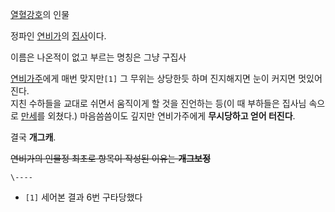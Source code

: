 [열혈강호](%EC%97%B4%ED%98%88%EA%B0%95%ED%98%B8.md)의 인물

정파인 [연비가](%EC%97%B0%EB%B9%84%EA%B0%80.md)의
[집사](%EC%A7%91%EC%82%AC.md)이다.

이름은 나온적이 없고 부르는 명칭은 그냥 구집사

[연비가주](%EC%97%B0%EB%B9%84%EA%B0%80%EC%A3%BC.md)에게 매번 맞지만`[1]` 그 무위는 상당한듯 하며
진지해지면 눈이 커지면 멋있어진다.  
지친 수하들을 교대로 쉬면서 움직이게 할 것을 진언하는 등(이 때 부하들은 집사님 속으로
[만세](%EB%A7%8C%EC%84%B8.md)를 외쳤다.) 마음씀씀이도 깊지만 연비가주에게 **무시당하고 얻어 터진다**.

결국 **개그캐**.

<del>연비가의 인물정 최초로 항목이 작성된 이유는 **개그보정**</del>

`\----`

  * `[1]` 세어본 결과 6번 구타당했다

